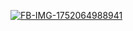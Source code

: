 <a href="https://ibb.co/kgq3YrFg"><img src="https://i.ibb.co/1fRsHpxf/FB-IMG-1752064988941.jpg" alt="FB-IMG-1752064988941" border="0"></a>
